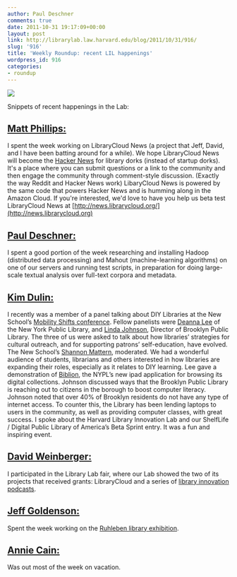 ```yaml
---
author: Paul Deschner
comments: true
date: 2011-10-31 19:17:09+00:00
layout: post
link: http://librarylab.law.harvard.edu/blog/2011/10/31/916/
slug: '916'
title: 'Weekly Roundup: recent LIL happenings'
wordpress_id: 916
categories:
- roundup
---
```


![](http://librarylab.law.harvard.edu/images/notebook_small.png)

Snippets of recent happenings in the Lab:


## [Matt Phillips:](http://www.librarylab.law.harvard.edu/about/)


I spent the week working on LibraryCloud News (a project that Jeff, David, and I have been batting around for a while). We hope LibraryCloud News will become the [Hacker News](http://news.ycombinator.com) for library dorks (instead of startup dorks). It's a place where you can submit questions or a link to the community and then engage the community
through comment-style discussion. (Exactly the way Reddit and Hacker News work) LibaryCloud News is powered by the same code that powers Hacker News and is humming along in the Amazon Cloud. If you're interested, we'd love to have you help us beta test LibraryCloud News at [http://news.librarycloud.org/](http://news.librarycloud.org)


## [Paul Deschner:](http://www.librarylab.law.harvard.edu/about/)


I spent a good portion of the week researching and installing Hadoop (distributed data processing) and Mahout (machine-learning algorithms) on one of our servers and running test scripts, in preparation for doing large-scale textual analysis over full-text corpora and metadata.


## [Kim Dulin:](http://www.librarylab.law.harvard.edu/about/)


I recently was a member of a panel talking about DIY Libraries at the New School’s [Mobility Shifts conference](http://mobilityshifts.org/). Fellow panelists were [Deanna Lee](http://www.nypl.org/node/57186) of the New York Public Library, and [Linda Johnson](http://www.brooklynpubliclibrary.org/execdirbio.jsp), Director of Brooklyn Public Library. The three of us were asked to talk about how libraries’ strategies for cultural outreach, and for supporting patrons’ self-education, have evolved.   The New School’s [Shannon Mattern](http://www.newschool.edu/lang/faculty.aspx?id=20484), moderated.   We had a wonderful audience of students, librarians and others interested in how libraries are expanding their roles, especially as it relates to DIY learning.   Lee gave a demonstration of [Biblion](http://itunes.apple.com/us/app/nypl-biblion-worlds-fair/id433418206?mt=8), the NYPL’s new ipad application for browsing its digital collections.   Johnson discussed ways that the Brooklyn Public Library is reaching out to citizens in the borough to boost computer literacy.   Johnson noted that over 40% of Brooklyn residents do not have any type of internet access.  To counter this, the Library has been lending laptops to users in the community, as well as providing computer classes, with great success.  I spoke about the Harvard Library Innovation Lab and our ShelfLife / Digital Public Library of America’s Beta Sprint entry.    It was a fun and inspiring event.


## [David Weinberger:](http://www.librarylab.law.harvard.edu/about/)


I participated in the Library Lab fair, where our Lab showed the two of its projects that received grants: LibraryCloud and a series of [library innovation podcasts](http://librarylab.law.harvard.edu/blog/tag/podcast-2/).


## [Jeff Goldenson:](http://www.librarylab.law.harvard.edu/about/)


Spent the week working on the [Ruhleben library exhibition](http://library.law.harvard.edu/digitalexhibits/ruhleben/exhibits/show/ruhleben/).


## [Annie Cain:](http://www.librarylab.law.harvard.edu/about/)


Was out most of the week on vacation.
